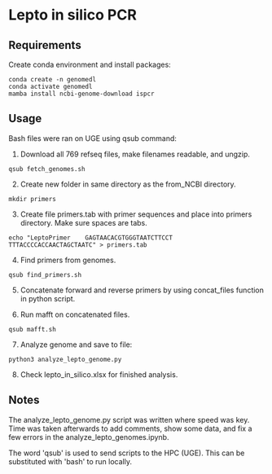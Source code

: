 # Lepto in silico PCR

## Requirements

Create conda environment and install packages:

```
conda create -n genomedl
conda activate genomedl
mamba install ncbi-genome-download ispcr
```

## Usage

Bash files were ran on UGE using qsub command:

1. Download all 769 refseq files, make filenames readable, and ungzip.
```
qsub fetch_genomes.sh
```

2. Create new folder in same directory as the from_NCBI directory. 

```
mkdir primers
```

3. Create file primers.tab with primer sequences and place into primers directory. Make sure spaces are tabs.
```
echo "LeptoPrimer    GAGTAACACGTGGGTAATCTTCCT        TTTACCCCACCAACTAGCTAATC" > primers.tab
```

4. Find primers from genomes.

```
qsub find_primers.sh
```

5. Concatenate forward and reverse primers by using concat_files function in python script.


6. Run mafft on concatenated files.

```
qsub mafft.sh
```

7. Analyze genome and save to file:

```
python3 analyze_lepto_genome.py
```

8. Check lepto_in_silico.xlsx for finished analysis.


## Notes

The analyze_lepto_genome.py script was written where speed was key. Time was taken afterwards to add comments, show some data, and fix a few errors in the analyze_lepto_genomes.ipynb. 

The word 'qsub' is used to send scripts to the HPC (UGE). This can be substituted with 'bash' to run locally.
